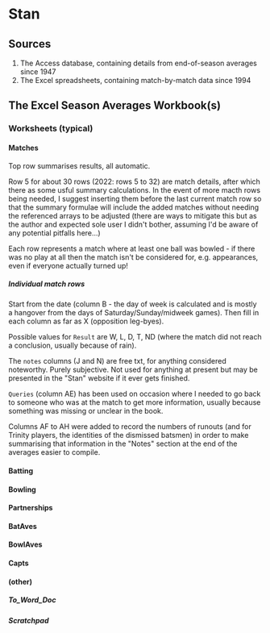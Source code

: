 # Stan

## Sources

1. The Access database, containing details from end-of-season averages since 1947
2. The Excel spreadsheets, containing match-by-match data since 1994

## The Excel Season Averages Workbook(s)

### Worksheets (typical)

#### Matches

Top row summarises results, all automatic.

Row 5 for about 30 rows (2022: rows 5 to 32) are match details, after which there as some usful summary calculations. In the event of more macth rows being needed, I suggest inserting them before the last current match row so that the summary formulae will include the added matches without needing the referenced arrays to be adjusted (there are ways to mitigate this but as the author and expected sole user I didn't bother, assuming I'd be aware of any potential pitfalls here...)

Each row represents a match where at least one ball was bowled - if there was no play at all then the match isn't be considered for, e.g. appearances, even if everyone actually turned up!

##### Individual match rows

Start from the date (column B - the day of week is calculated and is mostly a hangover from the days of Saturday/Sunday/midweek games). Then fill in each column as far as X (opposition leg-byes).

Possible values for `Result` are W, L, D, T, ND (where the match did not reach a conclusion, usually because of rain).

The `notes` columns (J and N) are free txt, for anything considered noteworthy. Purely subjective. Not used for anything at present but may be presented in the "Stan" website if it ever gets finished.

`Queries` (column AE) has been used on occasion where I needed to go back to someone who was at the match to get more information, usually because something was missing or unclear in the book.

Columns AF to AH were added to record the numbers of runouts (and for Trinity players, the identities of the dismissed batsmen) in order to make summarising that information in the "Notes" section at the end of the averages easier to compile.

#### Batting

#### Bowling

#### Partnerships

#### BatAves

#### BowlAves

#### Capts

#### (other)

##### To_Word_Doc

##### Scratchpad
